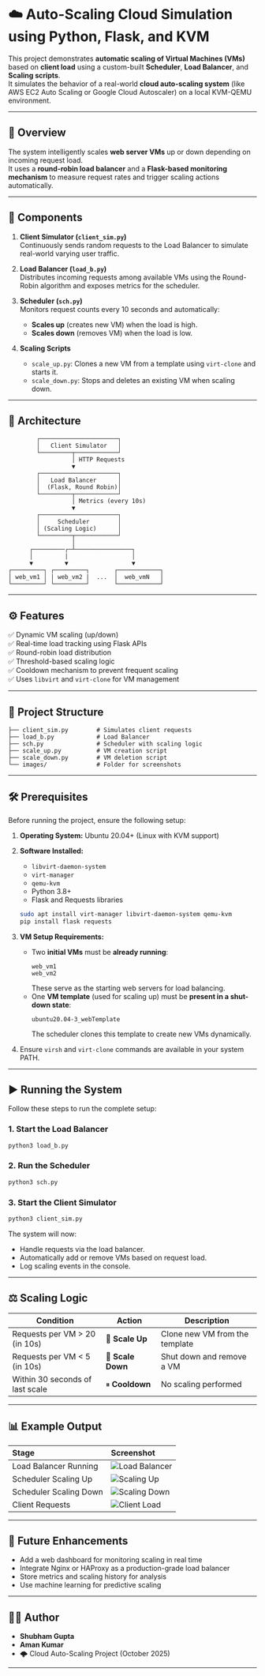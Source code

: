 # ☁️ Auto-Scaling Cloud Simulation using Python, Flask, and KVM

This project demonstrates **automatic scaling of Virtual Machines (VMs)** based on **client load** using a custom-built **Scheduler**, **Load Balancer**, and **Scaling scripts**.  
It simulates the behavior of a real-world **cloud auto-scaling system** (like AWS EC2 Auto Scaling or Google Cloud Autoscaler) on a local KVM-QEMU environment.

---

## 🚀 Overview

The system intelligently scales **web server VMs** up or down depending on incoming request load.  
It uses a **round-robin load balancer** and a **Flask-based monitoring mechanism** to measure request rates and trigger scaling actions automatically.

---

## 🧩 Components

1. **Client Simulator (`client_sim.py`)**  
   Continuously sends random requests to the Load Balancer to simulate real-world varying user traffic.

2. **Load Balancer (`load_b.py`)**  
   Distributes incoming requests among available VMs using the Round-Robin algorithm and exposes metrics for the scheduler.

3. **Scheduler (`sch.py`)**  
   Monitors request counts every 10 seconds and automatically:
   - **Scales up** (creates new VM) when the load is high.
   - **Scales down** (removes VM) when the load is low.

4. **Scaling Scripts**
   - `scale_up.py`: Clones a new VM from a template using `virt-clone` and starts it.
   - `scale_down.py`: Stops and deletes an existing VM when scaling down.

---

## 🧱 Architecture

```text
        ┌──────────────────────┐
        │   Client Simulator   │
        └─────────┬────────────┘
                  │ HTTP Requests
                  ▼
        ┌──────────────────────┐
        │   Load Balancer      │
        │  (Flask, Round Robin)│
        └─────────┬────────────┘
                  │ Metrics (every 10s)
                  ▼
        ┌──────────────────────┐
        │     Scheduler        │
        │ (Scaling Logic)      │
        └─────────┬────────────┘
                  │
      ┌─────────┌─┴────────────────┐
      │         |                  │
      ▼         ▼                  ▼
┌─────────┐ ┌─────────┐       ┌────────────┐
│ web_vm1 │ | web_vm2 |  ...  │  web_vmN   │
└─────────┘ └─────────┘       └────────────┘
```

---

## ⚙️ Features

✅ Dynamic VM scaling (up/down)  
✅ Real-time load tracking using Flask APIs  
✅ Round-robin load distribution  
✅ Threshold-based scaling logic  
✅ Cooldown mechanism to prevent frequent scaling  
✅ Uses `libvirt` and `virt-clone` for VM management  

---

## 📁 Project Structure

```
├── client_sim.py        # Simulates client requests
├── load_b.py            # Load Balancer
├── sch.py               # Scheduler with scaling logic
├── scale_up.py          # VM creation script
├── scale_down.py        # VM deletion script
└── images/              # Folder for screenshots
```

---

## 🛠️ Prerequisites

Before running the project, ensure the following setup:

1. **Operating System:** Ubuntu 20.04+ (Linux with KVM support)
2. **Software Installed:**
   - `libvirt-daemon-system`
   - `virt-manager`
   - `qemu-kvm`
   - Python 3.8+
   - Flask and Requests libraries

   ```bash
   sudo apt install virt-manager libvirt-daemon-system qemu-kvm
   pip install flask requests
   ```

3. **VM Setup Requirements:**
   - Two **initial VMs** must be **already running**:
     ```
     web_vm1
     web_vm2
     ```
     These serve as the starting web servers for load balancing.
   - One **VM template** (used for scaling up) must be **present in a shut-down state**:
     ```
     ubuntu20.04-3_webTemplate
     ```
     The scheduler clones this template to create new VMs dynamically.

4. Ensure `virsh` and `virt-clone` commands are available in your system PATH.

---

## ▶️ Running the System

Follow these steps to run the complete setup:

### 1. Start the Load Balancer
```bash
python3 load_b.py
```

### 2. Run the Scheduler
```bash
python3 sch.py
```

### 3. Start the Client Simulator
```bash
python3 client_sim.py
```

The system will now:
- Handle requests via the load balancer.
- Automatically add or remove VMs based on request load.
- Log scaling events in the console.

---

## ⚖️ Scaling Logic

| Condition                       | Action            | Description                    |
|---------------------------------|-------------------|--------------------------------|
| Requests per VM > 20 (in 10s)   | 🔼 **Scale Up**   | Clone new VM from the template |
| Requests per VM < 5 (in 10s)    | 🔽 **Scale Down** | Shut down and remove a VM      |
| Within 30 seconds of last scale | ⏸ **Cooldown**   | No scaling performed           |

---

## 📊 Example Output

| Stage | Screenshot |
|:------|:------------|
| Load Balancer Running | ![Load Balancer](images/load_balancer.png) |
| Scheduler Scaling Up | ![Scaling Up](images/scaling_up.png) |
| Scheduler Scaling Down | ![Scaling Down](images/scaling_down.png) |
| Client Requests | ![Client Load](images/client_requests.png) |

---

## 🧠 Future Enhancements

- Add a web dashboard for monitoring scaling in real time  
- Integrate Nginx or HAProxy as a production-grade load balancer  
- Store metrics and scaling history for analysis  
- Use machine learning for predictive scaling  

---

## 👨‍💻 Author

- **Shubham Gupta** 
- **Aman Kumar** 
- 🌩️ Cloud Auto-Scaling Project (October 2025)

---
